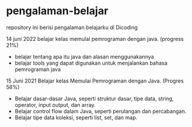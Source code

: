 # pengalaman-belajar
repository ini berisi pengalaman belajarku di Dicoding

14 juni 2022
belajar kelas memulai pemrograman dengan java. (progress 21%)
  * belajar tentang apa itu java dan alasan menggunakannya
  * belajar tools yang dapat digunakan untuk menjalankan bahasa pemrograman java

15 Juni 2021
Belajar kelas Memulai Pemrograman dengan Java. (Progres 56%)
  * Belajar dasar-dasar Java, seperti struktur dasar, tipe data, string, operator, input output, dan array.
  * Belajar control flow dalam Java, seperti perulangan dan percabangan.
  * Belajar tipe data koleksi, seperti list, set, dan map.
